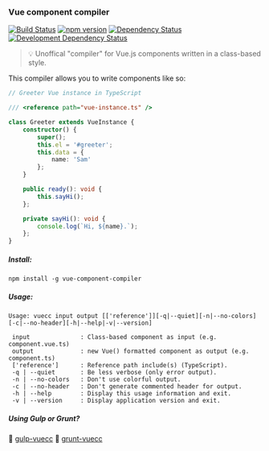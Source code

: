 ### Vue component compiler
[![Build Status](https://travis-ci.org/stpettersens/vue-component-compiler.png?branch=master)](https://travis-ci.org/stpettersens/vue-component-compiler)
[![npm version](https://badge.fury.io/js/vuecc-compiler.svg)](http://npmjs.org/package/vue-component-compiler)
[![Dependency Status](https://david-dm.org/stpettersens/vue-component-compiler.png?theme=shields.io)](https://david-dm.org/stpettersens/vue-component-compiler) [![Development Dependency Status](https://david-dm.org/stpettersens/vue-component-compiler/dev-status.png?theme=shields.io)](https://david-dm.org/stpettersens/vue-component-compiler#info=devDependencies)

> :bulb: Unoffical "compiler" for Vue.js components written in a class-based style.

This compiler allows you to write components like so:

```ts
// Greeter Vue instance in TypeScript

/// <reference path="vue-instance.ts" />

class Greeter extends VueInstance {
	constructor() {
		super();
		this.el = '#greeter';
		this.data = {
		    name: 'Sam'
		};
	}

	public ready(): void {
		this.sayHi();
	};

	private sayHi(): void {
		console.log(`Hi, ${name}.`);
	};
}
```

##### Install:

`npm install -g vue-component-compiler`

##### Usage: 

```
Usage: vuecc input output [['reference']][-q|--quiet][-n|--no-colors]
[-c|--no-header][-h|--help|-v|--version]

 input              : Class-based component as input (e.g. component.vue.ts)
 output             : new Vue() formatted component as output (e.g. component.ts)
 ['reference']      : Reference path include(s) (TypeScript).
 -q | --quiet       : Be less verbose (only error output).
 -n | --no-colors   : Don't use colorful output.
 -c | --no-header   : Don't generate commented header for output.
 -h | --help        : Display this usage information and exit.
 -v | --version     : Display application version and exit.
 ```

##### Using Gulp or Grunt?

:tropical_drink: [gulp-vuecc](http://github.com/stpettersens/gulp-vuecc)
:boar: [grunt-vuecc](http://github.com/stpettersens/grunt-vuecc)
